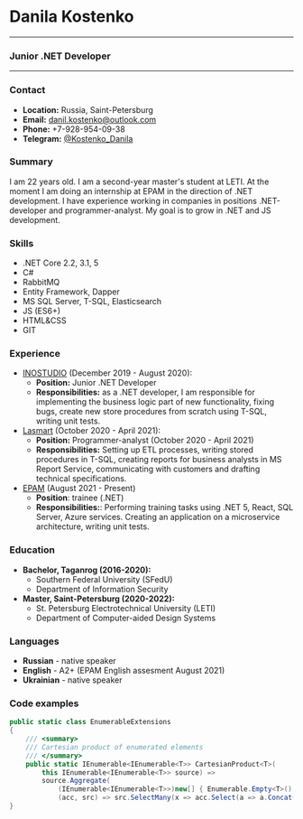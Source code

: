 # Danila Kostenko
---
### Junior .NET Developer
---
### Contact
+ **Location:** Russia, Saint-Petersburg
+ **Email:** <danil.kostenko@outlook.com>
+ **Phone:** +7-928-954-09-38
+ **Telegram:** [@Kostenko_Danila](https://t.me/Kostenko_Danila)

### Summary

I am 22 years old. I am a second-year master's student at LETI. At the moment I am doing an internship at EPAM in the direction of .NET development. I have experience working in companies in positions .NET-developer and programmer-analyst. My goal is to grow in .NET and JS development.

### Skills
+ .NET Core 2.2, 3.1, 5
+ C#
+ RabbitMQ
+ Entity Framework, Dapper
+ MS SQL Server, T-SQL, Elasticsearch
+ JS (ES6+) 
+ HTML&CSS
+ GIT

### Experience

+ [INOSTUDIO](https://inostudio.com/en/) (December 2019 - August 2020):
    + **Position:** Junior .NET Developer 
    + **Responsibilities:**  as a .NET developer, I am responsible for implementing the business logic part of new functionality, fixing bugs, create new store procedures from scratch using T-SQL, writing unit tests.
+ [Lasmart](https://lasmart.ru/) (October 2020 - April 2021): 
    + **Position:** Programmer-analyst (October 2020 - April 2021)
    + **Responsibilities:** Setting up ETL processes, writing stored procedures in T-SQL, creating reports for business analysts in MS Report Service, communicating with customers and drafting technical specifications.
+ [EPAM](https://www.epam-group.ru/) (August 2021 - Present)
    + **Position**: trainee (.NET)
    + **Responsibilities:**: Performing training tasks using .NET 5, React, SQL Server, Azure services. Creating an application on a microservice architecture, writing unit tests.

### Education

+ **Bachelor, Taganrog (2016-2020):** 
    + Southern Federal University (SFedU)
    + Department of Information Security
+ **Master, Saint-Petersburg (2020-2022):**
    + St. Petersburg Electrotechnical University (LETI)
    + Department of Computer-aided Design Systems

### Languages

+ **Russian** - native speaker
+ **English** - A2+ (EPAM English assesment August 2021)
+ **Ukrainian** - native speaker

### Code examples

```cs
public static class EnumerableExtensions
{
    /// <summary>
    /// Cartesian product of enumerated elements
    /// </summary>
    public static IEnumerable<IEnumerable<T>> CartesianProduct<T>(
        this IEnumerable<IEnumerable<T>> source) =>
        source.Aggregate(
            (IEnumerable<IEnumerable<T>>)new[] { Enumerable.Empty<T>() },
            (acc, src) => src.SelectMany(x => acc.Select(a => a.Concat(new[] { x }))));
}
```